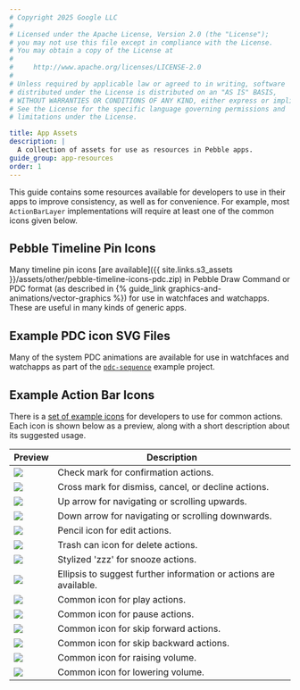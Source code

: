 ```yaml
---
# Copyright 2025 Google LLC
#
# Licensed under the Apache License, Version 2.0 (the "License");
# you may not use this file except in compliance with the License.
# You may obtain a copy of the License at
#
#     http://www.apache.org/licenses/LICENSE-2.0
#
# Unless required by applicable law or agreed to in writing, software
# distributed under the License is distributed on an "AS IS" BASIS,
# WITHOUT WARRANTIES OR CONDITIONS OF ANY KIND, either express or implied.
# See the License for the specific language governing permissions and
# limitations under the License.

title: App Assets
description: |
  A collection of assets for use as resources in Pebble apps.
guide_group: app-resources
order: 1
---
```


This guide contains some resources available for developers to use in their apps
to improve consistency, as well as for convenience. For example, most
``ActionBarLayer`` implementations will require at least one of the common icons
given below.


## Pebble Timeline Pin Icons

Many timeline pin icons 
[are available]({{ site.links.s3_assets }}/assets/other/pebble-timeline-icons-pdc.zip) 
in Pebble Draw Command or PDC format (as described in 
{% guide_link graphics-and-animations/vector-graphics %}) for use in watchfaces
and watchapps. These are useful in many kinds of generic apps.


## Example PDC icon SVG Files

Many of the system PDC animations are available for use in watchfaces and
watchapps as part of the 
[`pdc-sequence`](https://github.com/pebble-examples/pdc-sequence/tree/master/resources) 
example project.


## Example Action Bar Icons

There is a 
[set of example icons](https://s3.amazonaws.com/developer.rebble.io/assets/other/actionbar-icons.zip) 
for developers to use for common actions. Each icon is shown below as a preview,
along with a short description about its suggested usage.

| Preview | Description |
|---------|-------------|
| ![](/images/guides/design-and-interaction/icons/action_bar_icon_check.png) | Check mark for confirmation actions. |
| ![](/images/guides/design-and-interaction/icons/action_bar_icon_dismiss.png) | Cross mark for dismiss, cancel, or decline actions. |
| ![](/images/guides/design-and-interaction/icons/action_bar_icon_up.png) | Up arrow for navigating or scrolling upwards. |
| ![](/images/guides/design-and-interaction/icons/action_bar_icon_down.png) | Down arrow for navigating or scrolling downwards. |
| ![](/images/guides/design-and-interaction/icons/action_bar_icon_edit.png) | Pencil icon for edit actions. |
| ![](/images/guides/design-and-interaction/icons/action_bar_icon_delete.png) | Trash can icon for delete actions. |
| ![](/images/guides/design-and-interaction/icons/action_bar_icon_snooze.png) | Stylized 'zzz' for snooze actions. |
| ![](/images/guides/design-and-interaction/icons/music_icon_ellipsis.png) | Ellipsis to suggest further information or actions are available. |
| ![](/images/guides/design-and-interaction/icons/music_icon_play.png) | Common icon for play actions. |
| ![](/images/guides/design-and-interaction/icons/music_icon_pause.png) | Common icon for pause actions. |
| ![](/images/guides/design-and-interaction/icons/music_icon_skip_forward.png) | Common icon for skip forward actions. |
| ![](/images/guides/design-and-interaction/icons/music_icon_skip_backward.png) | Common icon for skip backward actions. |
| ![](/images/guides/design-and-interaction/icons/music_icon_volume_up.png) | Common icon for raising volume. |
| ![](/images/guides/design-and-interaction/icons/music_icon_volume_down.png) | Common icon for lowering volume. |
